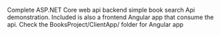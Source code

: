 Complete ASP.NET Core web api backend simple book search Api demonstration. 
Included is also a frontend Angular app that consume the api.
Check the BooksProject/ClientApp/ folder for Angular app
